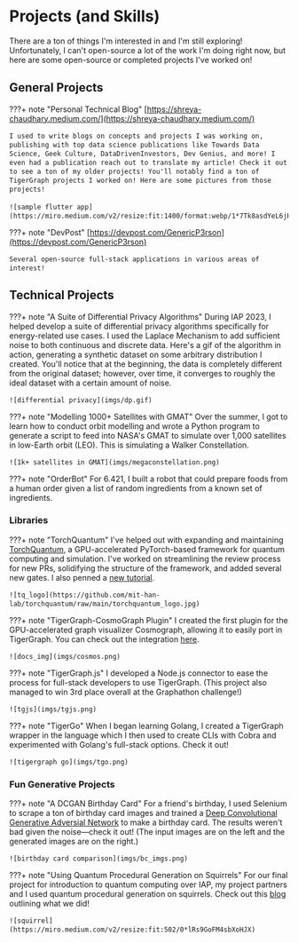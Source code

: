 # Projects (and Skills)

There are a ton of things I'm interested in and I'm still exploring! Unfortunately, I can't open-source a lot of the work I'm doing right now, but here are some open-source or completed projects I've worked on!

## General Projects

???+ note "Personal Technical Blog"
    [https://shreya-chaudhary.medium.com/](https://shreya-chaudhary.medium.com/)
    
    I used to write blogs on concepts and projects I was working on, publishing with top data science publications like Towards Data Science, Geek Culture, DataDrivenInvestors, Dev Genius, and more! I even had a publication reach out to translate my article! Check it out to see a ton of my older projects! You'll notably find a ton of TigerGraph projects I worked on! Here are some pictures from those projects!

    ![sample flutter app](https://miro.medium.com/v2/resize:fit:1400/format:webp/1*7Tk8asdYeL6jHp7b8m8cPQ.png)

???+ note "DevPost"
    [https://devpost.com/GenericP3rson](https://devpost.com/GenericP3rson)

    Several open-source full-stack applications in various areas of interest!


## Technical Projects

???+ note "A Suite of Differential Privacy Algorithms"
    During IAP 2023, I helped develop a suite of differential privacy algorithms specifically for energy-related use cases. I used the Laplace Mechanism to add sufficient noise to both continuous and discrete data. Here's a gif of the algorithm in action, generating a synthetic dataset on some arbitrary distribution I created. You'll notice that at the beginning, the data is completely different from the original dataset; however, over time, it converges to roughly the ideal dataset with a certain amount of noise.

    ![differential privacy](imgs/dp.gif)

???+ note "Modelling 1000+ Satellites with GMAT"
    Over the summer, I got to learn how to conduct orbit modelling and wrote a Python program to generate a script to feed into NASA's GMAT to simulate over 1,000 satellites in low-Earth orbit (LEO). This is simulating a Walker Constellation.
    
    ![1k+ satellites in GMAT](imgs/megaconstellation.png)
 
???+ note "OrderBot"
    For 6.421, I built a robot that could prepare foods from a human order given a list of random ingredients from a known set of ingredients. 

### Libraries

???+ note "TorchQuantum"
    I've helped out with expanding and maintaining [TorchQuantum](https://github.com/mit-han-lab/torchquantum), a GPU-accelerated PyTorch-based framework for quantum computing and simulation. I've worked on streamlining the review process for new PRs, solidifying the structure of the framework, and added several new gates. I also penned a [new tutorial](https://github.com/mit-han-lab/torchquantum/tree/main/examples/qubit_rotation).

    ![tq_logo](https://github.com/mit-han-lab/torchquantum/raw/main/torchquantum_logo.jpg)

???+ note "TigerGraph-CosmoGraph Plugin"
    I created the first plugin for the GPU-accelerated graph visualizer Cosmograph, allowing it to easily port in TigerGraph. You can check out the integration [here](https://github.com/cosmograph-org/cosmos-integrations/tree/main/packages/cosmos-tigergraph).

    ![docs_img](imgs/cosmos.png)

???+ note "TigerGraph.js"
    I developed a Node.js connector to ease the process for full-stack developers to use TigerGraph. (This project also managed to win 3rd place overall at the Graphathon challenge!) 

    ![tgjs](imgs/tgjs.png)

???+ note "TigerGo"
    When I began learning Golang, I created a TigerGraph wrapper in the language which I then used to create CLIs with Cobra and experimented with Golang's full-stack options. Check it out!

    ![tigergraph go](imgs/tgo.png)

### Fun Generative Projects

???+ note "A DCGAN Birthday Card"
    For a friend's birthday, I used Selenium to scrape a ton of birthday card images and trained a [Deep Convolutional Generative Adversial Network](https://www.tensorflow.org/tutorials/generative/dcgan) to make a birthday card. The results weren't bad given the noise—check it out! (The input images are on the left and the generated images are on the right.)

    ![birthday card comparison](imgs/bc_imgs.png)
 
???+ note "Using Quantum Procedural Generation on Squirrels"
    For our final project for introduction to quantum computing over IAP, my project partners and I used quantum procedural generation on squirrels. Check out this [blog](https://medium.com/mit-6-s089-intro-to-quantum-computing/quantum-image-manipulation-2c8e7ea6a64e) outlining what we did!

    ![squirrel](https://miro.medium.com/v2/resize:fit:502/0*lRs9GoFM4sbXoHJX)

